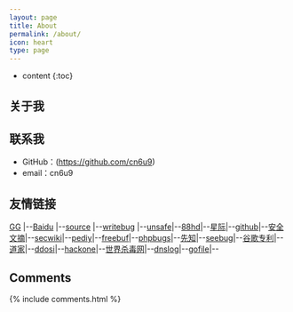 ```yaml
---
layout: page
title: About
permalink: /about/
icon: heart
type: page
---
```


* content
{:toc}

## 关于我

<!-- <iframe src="https://githubbadge.appspot.com/cn6u9?s=1" style="border: 0;height: 142px;width: 200px;overflow: hidden;" frameBorder="0"></iframe> -->



## 联系我

* GitHub：(https://github.com/cn6u9)
* email：cn6u9
## 友情链接

[GG](http://www.google.com) \|--[Baidu](https://www.baidu.com) \|--[source](https://gaohaoyang.github.io) \|--[writebug](https://www.writebug.com) \|--[unsafe](https://unsafe.sh/)\|--[88hd](https://88hd.com)\|--[星际](https://xj.hk/)\|--[github](https://github.com)\|--[安全文摘](http://govuln.com/news/)\|--[secwiki](http://sec-wiki.com)\|--[pediy](http://bbs.kanxue.com)\|--[freebuf](http://www.freebuf.com)\|--[phpbugs](http://bugs.php.net/search.php)\|--[先知](http://xz.aliyun.com)\|--[seebug](http://www.seebug.org)\|--[谷歌专利](http://patents.google.com)\|--[道家](http://quanxue.cn/CT_DaoJia/index.html)\|--[ddosi](https://www.ddosi.org/)\|--[hackone](https://hackerone.com/hacktivity)\|--[世界杀毒网](https://www.virustotal.com/gui/home/upload)\|--[dnslog](https://www.callback.red/)\|--[gofile]([http](https://gofile.io/))\|--

## Comments

{% include comments.html %}
